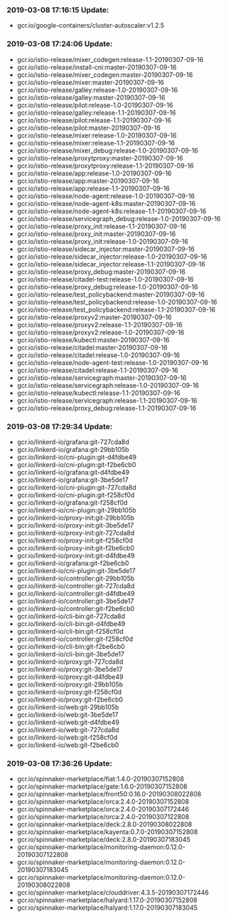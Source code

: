 ### 2019-03-08 17:16:15 Update:

- gcr.io/google-containers/cluster-autoscaler:v1.2.5
### 2019-03-08 17:24:06 Update:

- gcr.io/istio-release/mixer_codegen:release-1.1-20190307-09-16
- gcr.io/istio-release/install-cni:master-20190307-09-16
- gcr.io/istio-release/mixer_codegen:master-20190307-09-16
- gcr.io/istio-release/mixer:master-20190307-09-16
- gcr.io/istio-release/galley:release-1.0-20190307-09-16
- gcr.io/istio-release/galley:master-20190307-09-16
- gcr.io/istio-release/pilot:release-1.0-20190307-09-16
- gcr.io/istio-release/galley:release-1.1-20190307-09-16
- gcr.io/istio-release/pilot:release-1.1-20190307-09-16
- gcr.io/istio-release/pilot:master-20190307-09-16
- gcr.io/istio-release/mixer:release-1.0-20190307-09-16
- gcr.io/istio-release/mixer:release-1.1-20190307-09-16
- gcr.io/istio-release/mixer_debug:release-1.0-20190307-09-16
- gcr.io/istio-release/proxytproxy:master-20190307-09-16
- gcr.io/istio-release/proxytproxy:release-1.1-20190307-09-16
- gcr.io/istio-release/app:release-1.0-20190307-09-16
- gcr.io/istio-release/app:master-20190307-09-16
- gcr.io/istio-release/app:release-1.1-20190307-09-16
- gcr.io/istio-release/node-agent:release-1.0-20190307-09-16
- gcr.io/istio-release/node-agent-k8s:master-20190307-09-16
- gcr.io/istio-release/node-agent-k8s:release-1.1-20190307-09-16
- gcr.io/istio-release/servicegraph_debug:release-1.0-20190307-09-16
- gcr.io/istio-release/proxy_init:release-1.1-20190307-09-16
- gcr.io/istio-release/proxy_init:master-20190307-09-16
- gcr.io/istio-release/proxy_init:release-1.0-20190307-09-16
- gcr.io/istio-release/sidecar_injector:master-20190307-09-16
- gcr.io/istio-release/sidecar_injector:release-1.0-20190307-09-16
- gcr.io/istio-release/sidecar_injector:release-1.1-20190307-09-16
- gcr.io/istio-release/proxy_debug:master-20190307-09-16
- gcr.io/istio-release/citadel-test:release-1.0-20190307-09-16
- gcr.io/istio-release/proxy_debug:release-1.0-20190307-09-16
- gcr.io/istio-release/test_policybackend:master-20190307-09-16
- gcr.io/istio-release/test_policybackend:release-1.0-20190307-09-16
- gcr.io/istio-release/test_policybackend:release-1.1-20190307-09-16
- gcr.io/istio-release/proxyv2:master-20190307-09-16
- gcr.io/istio-release/proxyv2:release-1.1-20190307-09-16
- gcr.io/istio-release/proxyv2:release-1.0-20190307-09-16
- gcr.io/istio-release/kubectl:master-20190307-09-16
- gcr.io/istio-release/citadel:master-20190307-09-16
- gcr.io/istio-release/citadel:release-1.0-20190307-09-16
- gcr.io/istio-release/node-agent-test:release-1.0-20190307-09-16
- gcr.io/istio-release/citadel:release-1.1-20190307-09-16
- gcr.io/istio-release/servicegraph:master-20190307-09-16
- gcr.io/istio-release/servicegraph:release-1.0-20190307-09-16
- gcr.io/istio-release/kubectl:release-1.1-20190307-09-16
- gcr.io/istio-release/servicegraph:release-1.1-20190307-09-16
- gcr.io/istio-release/proxy_debug:release-1.1-20190307-09-16
### 2019-03-08 17:29:34 Update:

- gcr.io/linkerd-io/grafana:git-727cda8d
- gcr.io/linkerd-io/grafana:git-29bb105b
- gcr.io/linkerd-io/cni-plugin:git-d4fdbe49
- gcr.io/linkerd-io/cni-plugin:git-f2be6cb0
- gcr.io/linkerd-io/grafana:git-d4fdbe49
- gcr.io/linkerd-io/grafana:git-3be5de17
- gcr.io/linkerd-io/cni-plugin:git-727cda8d
- gcr.io/linkerd-io/cni-plugin:git-f258cf0d
- gcr.io/linkerd-io/grafana:git-f258cf0d
- gcr.io/linkerd-io/cni-plugin:git-29bb105b
- gcr.io/linkerd-io/proxy-init:git-29bb105b
- gcr.io/linkerd-io/proxy-init:git-3be5de17
- gcr.io/linkerd-io/proxy-init:git-727cda8d
- gcr.io/linkerd-io/proxy-init:git-f258cf0d
- gcr.io/linkerd-io/proxy-init:git-f2be6cb0
- gcr.io/linkerd-io/proxy-init:git-d4fdbe49
- gcr.io/linkerd-io/grafana:git-f2be6cb0
- gcr.io/linkerd-io/cni-plugin:git-3be5de17
- gcr.io/linkerd-io/controller:git-29bb105b
- gcr.io/linkerd-io/controller:git-727cda8d
- gcr.io/linkerd-io/controller:git-d4fdbe49
- gcr.io/linkerd-io/controller:git-3be5de17
- gcr.io/linkerd-io/controller:git-f2be6cb0
- gcr.io/linkerd-io/cli-bin:git-727cda8d
- gcr.io/linkerd-io/cli-bin:git-d4fdbe49
- gcr.io/linkerd-io/cli-bin:git-f258cf0d
- gcr.io/linkerd-io/controller:git-f258cf0d
- gcr.io/linkerd-io/cli-bin:git-f2be6cb0
- gcr.io/linkerd-io/cli-bin:git-3be5de17
- gcr.io/linkerd-io/proxy:git-727cda8d
- gcr.io/linkerd-io/proxy:git-3be5de17
- gcr.io/linkerd-io/proxy:git-d4fdbe49
- gcr.io/linkerd-io/proxy:git-29bb105b
- gcr.io/linkerd-io/proxy:git-f258cf0d
- gcr.io/linkerd-io/proxy:git-f2be6cb0
- gcr.io/linkerd-io/web:git-29bb105b
- gcr.io/linkerd-io/web:git-3be5de17
- gcr.io/linkerd-io/web:git-d4fdbe49
- gcr.io/linkerd-io/web:git-727cda8d
- gcr.io/linkerd-io/web:git-f258cf0d
- gcr.io/linkerd-io/web:git-f2be6cb0
### 2019-03-08 17:36:26 Update:

- gcr.io/spinnaker-marketplace/fiat:1.4.0-20190307152808
- gcr.io/spinnaker-marketplace/gate:1.6.0-20190307152808
- gcr.io/spinnaker-marketplace/front50:0.16.0-20190308022808
- gcr.io/spinnaker-marketplace/orca:2.4.0-20190307152808
- gcr.io/spinnaker-marketplace/orca:2.4.0-20190307172446
- gcr.io/spinnaker-marketplace/orca:2.4.0-20190307122808
- gcr.io/spinnaker-marketplace/deck:2.8.0-20190308022808
- gcr.io/spinnaker-marketplace/kayenta:0.7.0-20190307152808
- gcr.io/spinnaker-marketplace/deck:2.8.0-20190307183045
- gcr.io/spinnaker-marketplace/monitoring-daemon:0.12.0-20190307122808
- gcr.io/spinnaker-marketplace/monitoring-daemon:0.12.0-20190307183045
- gcr.io/spinnaker-marketplace/monitoring-daemon:0.12.0-20190308022808
- gcr.io/spinnaker-marketplace/clouddriver:4.3.5-20190307172446
- gcr.io/spinnaker-marketplace/halyard:1.17.0-20190307152808
- gcr.io/spinnaker-marketplace/halyard:1.17.0-20190307183045
